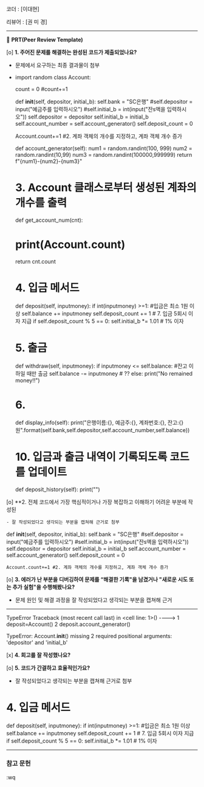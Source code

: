 코더 : [이대현]

리뷰어 : [권 미 경]

---

🔑 **PRT(Peer Review Template)**

[o]  **1. 주어진 문제를 해결하는 완성된 코드가 제출되었나요?**
- 문제에서 요구하는 최종 결과물이 첨부
- import random
class Account:

  count = 0
  #count+=1

  def __init__(self, depositor, initial_b):
    self.bank = "SC은행"
    #self.depositor = input("예금주를 입력하시오")
    #self.initial_b = int(input("잔s액을 입력하시오"))
    self.depositor = depositor
    self.initial_b = initial_b
    self.account_number = self.account_generator()
    self.deposit_count = 0

    Account.count+=1 #2. 계좌 객체의 개수를 지정하고, 계좌 객체 개수 증가


  def account_generator(self):
    num1 = random.randint(100, 999)
    num2 = random.randint(10,99)
    num3 = random.randint(100000,999999)
    return f"{num1}-{num2}-{num3}"

  # 3. Account 클래스로부터 생성된 계좌의 개수를 출력
  def get_account_num(cnt):
    # print(Account.count)
    return cnt.count

  # 4. 입금 메서드
  def deposit(self, inputmoney):
    if int(inputmoney) >=1: #입금은 최소 1원 이상
      self.balance += inputmoney
      self.deposit_count += 1
      # 7. 입금 5회시 이자 지급
      if self.deposit_count % 5 == 0:
        self.initial_b *= 1.01 # 1% 이자

  # 5. 출금
  def withdraw(self, inputmoney):
    if inputmoney <= self.balance: #잔고 이하일 때만 출금
      self.balance -= inputmoney
      # ??
    else:
      print("No remained money!!")

  # 6.
  def display_info(self):
    print("은행이름:{}, 예금주:{}, 계좌번호:{}, 잔고:{}원".format(self.bank,self.depositor,self.account_number,self.balance))

  # 10. 입금과 출금 내역이 기록되도록 코드를 업데이트
  def deposit_history(self):
    print("")
    
[o]  **2. 전체 코드에서 가장 핵심적이거나 가장 복잡하고 이해하기 어려운 부분에 작성된 

    - 잘 작성되었다고 생각되는 부분을 캡쳐해 근거로 첨부
  def __init__(self, depositor, initial_b):
    self.bank = "SC은행"
    #self.depositor = input("예금주를 입력하시오")
    #self.initial_b = int(input("잔s액을 입력하시오"))
    self.depositor = depositor
    self.initial_b = initial_b
    self.account_number = self.account_generator()
    self.deposit_count = 0

    Account.count+=1 #2. 계좌 객체의 개수를 지정하고, 계좌 객체 개수 증가
        
[o]  **3. 에러가 난 부분을 디버깅하여 문제를 “해결한 기록"을 남겼거나 "새로운 시도 
또는 추가 실험"을 수행해봤나요?**
- 문제 원인 및 해결 과정을 잘 작성되었다고 생각되는 부분을 캡쳐해 근거
---------------------------------------------------------------------------
TypeError                                 Traceback (most recent call last)
<ipython-input-11-0ac3ce2149d0> in <cell line: 1>()
----> 1 deposit=Account()
      2 deposit.account_generator()

TypeError: Account.__init__() missing 2 required positional arguments: 'depositor' and 'initial_b'
        
[x]  **4. 회고를 잘 작성했나요?**


[o]  **5. 코드가 간결하고 효율적인가요?**
 -  잘 작성되었다고 생각되는 부분을 캡쳐해 근거로 첨부
# 4. 입금 메서드
  def deposit(self, inputmoney):
    if int(inputmoney) >=1: #입금은 최소 1원 이상
      self.balance += inputmoney
      self.deposit_count += 1
      # 7. 입금 5회시 이자 지급
      if self.deposit_count % 5 == 0:
        self.initial_b *= 1.01 # 1% 이자

---
### 참고 문헌
:wq

